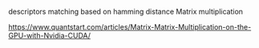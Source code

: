 descriptors matching based on hamming distance
Matrix multiplication

https://www.quantstart.com/articles/Matrix-Matrix-Multiplication-on-the-GPU-with-Nvidia-CUDA/
